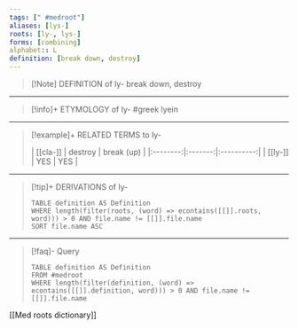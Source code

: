 ```yaml
---
tags: [" #medroot"]
aliases: [lys-]
roots: [ly-, lys-]
forms: [combining]
alphabet:: L
definition: [break down, destroy]
---
```

>[!Note] DEFINITION of ly-
>break down, destroy
_____
>[!info]+ ETYMOLOGY of ly-
>#greek lyein
_____
>[!example]+ RELATED TERMS to ly-
>
>| [[cla-]] | destroy | break (up) |
|:--------:|:-------:|:----------:|
| [[ly-]]  |   YES   |    YES     |
_____
>[!tip]+ DERIVATIONS of ly-
>```dataview
>TABLE definition AS Definition 
>WHERE length(filter(roots, (word) => econtains([[]].roots, word))) > 0 AND file.name != [[]].file.name
>SORT file.name ASC
>```
___
>[!faq]- Query
>```dataview
>TABLE definition AS Definition
>FROM #medroot
>WHERE length(filter(definition, (word) => econtains([[]].definition, word))) > 0 AND file.name != [[]].file.name
>```

[[Med roots dictionary]]
